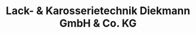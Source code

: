 ---
title: "Lack- & Karosserietechnik Diekmann GmbH & Co. KG"
url: /horn-bad-meinberg/lack-und-karosserietechnik-diekmann-gmbh-und-co-kg/
shop: Autowerkstatt
---